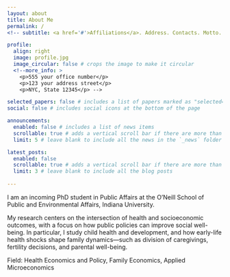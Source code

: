 ```yaml
---
layout: about
title: About Me
permalink: /
<!-- subtitle: <a href='#'>Affiliations</a>. Address. Contacts. Motto. Etc. -->

profile:
  align: right
  image: profile.jpg
  image_circular: false # crops the image to make it circular
  <!--more_info: >
    <p>555 your office number</p>
    <p>123 your address street</p>
    <p>NYC, State 12345</p> -->

selected_papers: false # includes a list of papers marked as "selected={true}"
social: false # includes social icons at the bottom of the page

announcements:
  enabled: false # includes a list of news items
  scrollable: true # adds a vertical scroll bar if there are more than 3 news items
  limit: 5 # leave blank to include all the news in the `_news` folder

latest_posts:
  enabled: false
  scrollable: true # adds a vertical scroll bar if there are more than 3 new posts items
  limit: 3 # leave blank to include all the blog posts
  
---
```


I am an incoming PhD student in Public Affairs at the O’Neill School of Public and Environmental Affairs, Indiana University.

My research centers on the intersection of health and socioeconomic outcomes, with a focus on how public policies can improve social well-being. In particular, I study child health and development, and how early-life health shocks shape family dynamics—such as division of caregivings, fertility decisions, and parental well-being.
 
Field: Health Economics and Policy, Family Economics, Applied Microeconomics